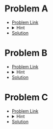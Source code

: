 # Problem A
- [Problem Link]()
- <details> <summary> Hint</summary> Check column by column and check if there is any subsuquence v i k a . If yes then print yes otherwise print no </details>
- [Solution]()

# Problem B
- [Problem Link]()
- <details> <summary> Hint</summary> If you find any element less than previous element then you have to perform any operation otherwise just print the array elements.</details>
- [Solution]()

# Problem C
- [Problem Link]()
- <details> <summary> Hint</summary> 1. Think from backwards. <br>2. Think array index wise.</details>
- [Solution]()